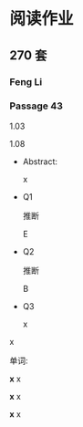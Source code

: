 # 阅读作业

## 270 套

### Feng Li

### Passage 43

1.03

1.08

* Abstract: 

  x

* Q1

  推断

  E

* Q2

  推断

  B

* Q3

  x

  

x

单词:

__x__ x

__x__ x

__x__ x











